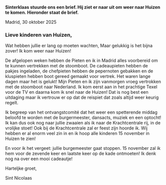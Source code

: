 **Sinterklaas stuurde ons een brief. Hij ziet er naar uit om weer naar Huizen te komen. Hieronder staat de brief.**

Madrid, 30 oktober 2025

### Lieve kinderen van Huizen,

Wat hebben jullie er lang op moeten wachten, Maar gelukkig is het bijna zover! Ik kom weer naar Huizen!

De afgelopen weken hebben de Pieten en ik in Madrid alles voorbereid om te kunnen vertrekken met de stoomboot. De cadeaupieten hebben de pakjes ingeladen, de chefpieten hebben de pepernoten gebakken en de kluspieten hebben boot gereed gemaakt voor vertrek. Het waren lange dagen maar het is gelukt! Mijn Pieten en ik zijn vanmorgen vroeg vertrokken met de stoomboot naar Nederland.
Ik kom eerst aan in het prachtige Texel voor de TV en daarna kom ik snel naar de Huizen!
Dat is nog best een uitdaging maar ik vertrouw er op dat de reispiet dat zoals altijd weer keurig regelt.

Ik begreep van het ontvangstcomité dat het weer een spetterende middag beloofd te worden met de burgermeester, dansacts, muziek en een optocht! Ik kan dus ook nog naar jullie zwaaien als ik naar de Krachtcentrale rij, in de vrolijke stoet! Ook bij de Krachtcentrale zal er feest zijn hoorde ik.
Wij hebben er al enorm veel zin in en ik hoop alle kinderen 15 november in Huizen te zien!

En voor ik het vergeet: jullie burgemeester gaat stoppen. 15 november zal ik hem voor de zevende keer en laatste keer op de kade ontmoeten! Ik denk nog na over een mooi cadeautje!
 
Harteljke groet,
<p class="signature">Sint Nicolaas</p>
